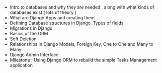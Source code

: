 - Intro to databases and why they are needed , along with what kinds of databases exist ( lots of theory )
- What are Django Apps and creating them
- Defining Database structures in Django, Types of fields
- Migrations in Django
- Basics of the ORM
- Soft Deletion
- Relationships in Django Models, Foreign Key, One to One and Many to Many
- Django Admin Interface
- Milestone : Using Django ORM to rebuild the simple Tasks Management application
